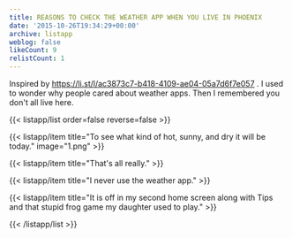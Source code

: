 ```yaml
---
title: REASONS TO CHECK THE WEATHER APP WHEN YOU LIVE IN PHOENIX
date: '2015-10-26T19:34:29+00:00'
archive: listapp
weblog: false
likeCount: 9
relistCount: 1
---
```


Inspired by https://li.st/l/ac3873c7-b418-4109-ae04-05a7d6f7e057 . I used to wonder why people cared about weather apps. Then I remembered you don't all live here.

<!--more-->

{{< listapp/list order=false reverse=false >}}

   {{< listapp/item title="To see what kind of hot, sunny, and dry it will be today."
      image="1.png" >}}

   {{< listapp/item title="That's all really." >}}

   {{< listapp/item title="I never use the weather app." >}}

   {{< listapp/item title="It is off in my second home screen along with Tips and that stupid frog game my daughter used to play." >}}

{{< /listapp/list >}}
